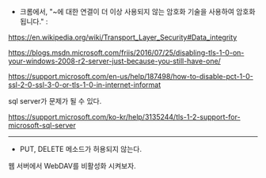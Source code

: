 - 크롬에서, "~에 대한 연결이 더 이상 사용되지 않는 암호화 기술을 사용하여 암호화됩니다."  : 

https://en.wikipedia.org/wiki/Transport_Layer_Security#Data_integrity



https://blogs.msdn.microsoft.com/friis/2016/07/25/disabling-tls-1-0-on-your-windows-2008-r2-server-just-because-you-still-have-one/





https://support.microsoft.com/en-us/help/187498/how-to-disable-pct-1-0-ssl-2-0-ssl-3-0-or-tls-1-0-in-internet-informat



sql server가 문제가 될 수 있다.

https://support.microsoft.com/ko-kr/help/3135244/tls-1-2-support-for-microsoft-sql-server

---

- PUT, DELETE 메소드가 허용되지 않는다.

웹 서버에서 WebDAV를 비활성화 시켜보자.